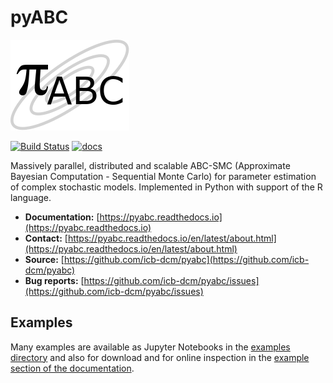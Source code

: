 # pyABC

![pyABC](https://raw.githubusercontent.com/ICB-DCM/pyABC/master/doc/logo.png)

[![Build Status](https://travis-ci.org/ICB-DCM/pyABC.svg?branch=master)](https://travis-ci.org/ICB-DCM/pyABC)
[![docs](https://readthedocs.org/projects/pyabc/badge/?version=latest)](http://pyabc.readthedocs.io/en/latest/)

Massively parallel, distributed and scalable ABC-SMC
(Approximate Bayesian Computation - Sequential Monte Carlo)
for parameter estimation of complex stochastic models.
Implemented in Python with support of the R language.

-  **Documentation:** [https://pyabc.readthedocs.io](https://pyabc.readthedocs.io)
-  **Contact:** [https://pyabc.readthedocs.io/en/latest/about.html](https://pyabc.readthedocs.io/en/latest/about.html)
-  **Source:** [https://github.com/icb-dcm/pyabc](https://github.com/icb-dcm/pyabc)
-  **Bug reports:** [https://github.com/icb-dcm/pyabc/issues](https://github.com/icb-dcm/pyabc/issues)

## Examples

Many examples are available as Jupyter Notebooks in the
[examples directory](https://github.com/icb-dcm/pyabc/tree/master/doc/examples)
and also for download and for online inspection in the
[example section of the documentation](http://pyabc.readthedocs.io/en/latest/examples.html).
